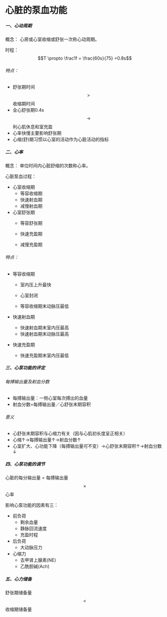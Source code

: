 # 心脏的泵血功能 

##### 一、心动周期

概念： 心房或心室收缩或舒张一次称心动周期。

时程： $$T \propto \frac1f = \frac{60s}{75} =0.8s$$

###### 特点：

* 舒张期时间 $$>$$ 收缩期时间
* 全心舒张期0.4s $$\to$$ 利心肌休息和室充盈
* 心率快慢主要影响舒张期
* 心缩(舒)期习惯以心室的活动作为心脏活动的指标

##### 二、心率

概念： 单位时间内心脏舒缩的次数称心率。

心脏泵血过程：

* 心室收缩期
  * 等容收缩期
  * 快速射血期
  * 减慢射血期
* 心室舒张期
  * 等容舒张期

  * 快速充盈期

  * 减慢充盈期

###### 特点：

* 等容收缩期

  * 室内压上升最快

  * 心室封闭

  * 等容收缩期末动脉压最低
* 快速射血期
  * 快速射血期末室内压最高
  * 快速射血期末动脉压最高
* 快速充盈期
  * 快速充盈期末室内压最低

##### 三、心泵功能的评定

###### 每搏输出量及射血分数

* 每搏输出量：一侧心室每次搏出的血量
* 射血分数=每搏输出量／心舒张末期容积

###### 意义

* 心舒张末期容积与心缩力有关（因与心肌初长度呈正相关）
* 心缩↑→每搏输出量↑→射血分数↑
* 心室扩大、心功能下降（每搏输出量可不变）→心舒张末期容积↑→射血分数↓ 

##### 四、心泵功能的调节

心脏的每分输出量 = 每搏输出量 $$\times$$ 心率

影响心泵功能的因素有三：

* 前负荷
  * 剩余血量
  * 静脉回流速度
  * 充盈时程
* 后负荷
  * 大动脉压力
* 心缩力
  * 去甲肾上腺素(NE)
  * 乙酰胆碱(Ach)

##### 五、心力储备

舒张期储备量 $$<$$ 收缩期储备量
